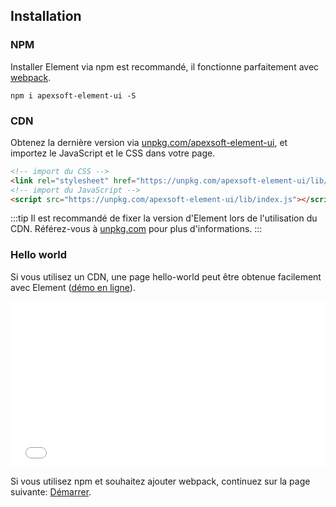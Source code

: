 ## Installation

### NPM

Installer Element via npm est recommandé, il fonctionne parfaitement avec [webpack](https://webpack.js.org/).

```shell
npm i apexsoft-element-ui -S
```

### CDN

Obtenez la dernière version via [unpkg.com/apexsoft-element-ui](https://unpkg.com/apexsoft-element-ui/), et importez le JavaScript et le CSS dans votre page.

```html
<!-- import du CSS -->
<link rel="stylesheet" href="https://unpkg.com/apexsoft-element-ui/lib/theme-chalk/index.css">
<!-- import du JavaScript -->
<script src="https://unpkg.com/apexsoft-element-ui/lib/index.js"></script>
```

:::tip
Il est recommandé de fixer la version d'Element lors de l'utilisation du CDN. Référez-vous à  [unpkg.com](https://unpkg.com) pour plus d'informations.
:::

### Hello world

Si vous utilisez un CDN, une page hello-world peut être obtenue facilement avec Element ([démo en ligne](https://codepen.io/ziyoung/pen/rRKYpd)).

<iframe height="265" style="width: 100%;" scrolling="no" title="Element demo" src="//codepen.io/ziyoung/embed/rRKYpd/?height=265&theme-id=light&default-tab=html" frameborder="no" allowtransparency="true" allowfullscreen="true">
  See the Pen <a href='https://codepen.io/ziyoung/pen/rRKYpd/'>Element demo</a> by hetech
  (<a href='https://codepen.io/ziyoung'>@ziyoung</a>) on <a href='https://codepen.io'>CodePen</a>.
</iframe>

Si vous utilisez npm et souhaitez ajouter webpack, continuez sur la page suivante: [Démarrer](/#/fr-FR/component/quickstart).
